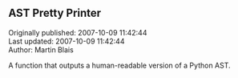 ## AST Pretty Printer  
Originally published: 2007-10-09 11:42:44  
Last updated: 2007-10-09 11:42:44  
Author: Martin Blais  
  
A function that outputs a human-readable version of a Python AST.